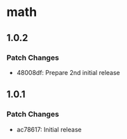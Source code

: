 # math

## 1.0.2

### Patch Changes

- 48008df: Prepare 2nd initial release

## 1.0.1

### Patch Changes

- ac78617: Initial release
